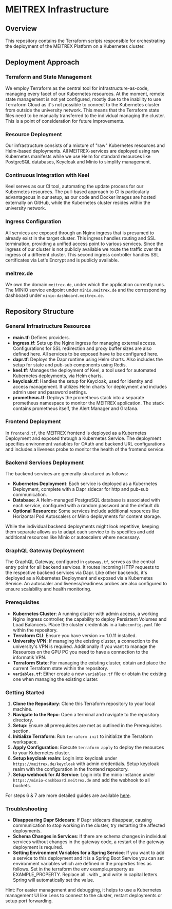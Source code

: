 # MEITREX Infrastructure

## Overview

This repository contains the Terraform scripts responsible for orchestrating the deployment of the MEITREX Platform on a Kubernetes cluster.

## Deployment Approach

### Terraform and State Management

We employ Terraform as the central tool for infrastructure-as-code, managing every facet of our Kubernetes resources. At the moment, remote state management is not yet configured, mostly due to the inability to use Terraform Cloud as it's not possible to connect to the Kubernetes cluster from outside the university network. This means that the Terraform state files need to be manually transferred to the individual managing the cluster. This is a point of consideration for future improvements.

### Resource Deployment

Our infrastructure consists of a mixture of "raw" Kubernetes resources and Helm-based deployments. All MEITREX-services are deployed using raw Kubernetes manifests while we use Helm for standard resources like PostgreSQL databases, Keycloak and Minio to simplify management.

### Continuous Integration with Keel

Keel serves as our CI tool, automating the update process for our Kubernetes resources. The pull-based approach to CI is particularly advantageous in our setup, as our code and Docker images are hosted externally on GitHub, while the Kubernetes cluster resides within the university network.

### Ingress Configuration

All services are exposed through an Nginx ingress that is presumed to already exist in the target cluster. This ingress handles routing and SSL termination, providing a unified access point to various services. Since the ingress of our cluster is not publicly available we route the traffic over the ingress of a different cluster. This second ingress controller handles SSL certificates via Let's Encrypt and is publicly available. 

### meitrex.de

We own the domain `meitrex.de`, under which the application currently runs. The MINIO service endpoint under `minio.meitrex.de` and the corresponding dashboard under `minio-dashboard.meitrex.de`.

## Repository Structure

### General Infrastructure Resources

- **main.tf**: Defines providers.
- **ingress.tf**: Sets up the Nginx ingress for managing external access. Configurations for SSL redirection and proxy buffer sizes are also defined here. All services to be exposed have to be configured here.
- **dapr.tf**: Deploys the Dapr runtime using Helm charts. Also includes the setup for state and pub-sub components using Redis.
- **keel.tf**: Manages the deployment of Keel, a tool used for automated Kubernetes deployments, via Helm charts.
- **keycloak.tf**: Handles the setup for Keycloak, used for identity and access management. It utilizes Helm charts for deployment and includes admin user and password settings.
- **prometheus.tf**: Deploys the prometheus stack into a separate prometheus namespace to monitor the MEITREX application. The stack contains prometheus itself, the Alert Manager and Grafana. 

### Frontend Deployment

In `frontend.tf`, the MEITREX frontend is deployed as a Kubernetes Deployment and exposed through a Kubernetes Service. The deployment specifies environment variables for OAuth and backend URL configurations and includes a liveness probe to monitor the health of the frontend service.

### Backend Services Deployment

The backend services are generally structured as follows:

- **Kubernetes Deployment**: Each service is deployed as a Kubernetes Deployment, complete with a Dapr sidecar for http and pub-sub communication.
- **Database**: A Helm-managed PostgreSQL database is associated with each service, configured with a random password and the default db.
- **Optional Resources**: Some services include additional resources like Horizontal Pod Autoscalers or Minio deployments for content storage.

While the individual backend deployments might look repetitive, keeping them separate allows us to adapt each service to its specifics and add additional resources like Minio or autoscalers where necessary.

### GraphQL Gateway Deployment

The GraphQL Gateway, configured in `gateway.tf`, serves as the central entry point for all backend services. It routes incoming HTTP requests to the respective backend services via Dapr. Like other backends, it's deployed as a Kubernetes Deployment and exposed via a Kubernetes Service. An autoscaler and liveness/readiness probes are also configured to ensure scalability and health monitoring.

### Prerequisites

- **Kubernetes Cluster**: A running cluster with admin access, a working Nginx ingress controller, the capability to deploy Persistent Volumes and Load Balancers. Place the cluster credentials in a `kubeconfig.yaml` file within the repository.
- **Terraform CLI**: Ensure you have version >= 1.0.11 installed.
- **University VPN**: If managing the existing cluster, a connection to the university's VPN is required. Additionally if you want to manage the Resources on the GPU PC you need to have a connection to the informatik VPN. 
- **Terraform State**: For managing the existing cluster, obtain and place the current Terraform state within the repository.
- **`variables.tf`**: Either create a new `variables.tf` file or obtain the existing one when managing the existing cluster. 

### Getting Started

1. **Clone the Repository**: Clone this Terraform repository to your local machine.
2. **Navigate to the Repo**: Open a terminal and navigate to the repository directory.
3. **Setup**: Ensure all prerequisites are met as outlined in the Prerequisites section.
4. **Initialize Terraform**: Run `terraform init` to initialize the Terraform workspace.
5. **Apply Configuration**: Execute `terraform apply` to deploy the resources to your Kubernetes cluster.
6. **Setup keycloak realm**: Login into keycloak under `https://meitrex.de/keycloak` with admin credentials. Setup keycloak realm with the configuration in the frontend repository. 
7. **Setup webhook for AI Service**: Login into the minio instance under `https://minio-dashboard.meitrex.de`  and add the webhook to all buckets. 

For steps 6 & 7 are more detailed guides are available [here](https://github.com/MEITREX/wiki/blob/schurpl-deployment/dev-manuals/deployment/setup.md). 

### Troubleshooting

- **Disappearing Dapr Sidecars**: If Dapr sidecars disappear, causing communication to stop working in the cluster, try restarting the affected deployments.
- **Schema Changes in Services**: If there are schema changes in individual services without changes in the gateway code, a restart of the gateway deployment is required.
- **Setting Environment Variables for a Spring Service**: If you want to add a service to this deployment and it is a Spring Boot Service you can set environment variables which are defined in the properties files as follows. Set in the terraform the env example.property as EXAMPLE_PROPERTY. Replace all . with _ and write in capital letters. Spring will automatically set the value.

Hint: For easier management and debugging, it helps to use a Kubernetes management UI like Lens to connect to the cluster, restart deployments or setup port forwarding.

